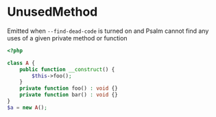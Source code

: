 # UnusedMethod

Emitted when `--find-dead-code` is turned on and Psalm cannot find any uses of a given private method or function

```php
<?php

class A {
    public function __construct() {
        $this->foo();
    }
    private function foo() : void {}
    private function bar() : void {}
}
$a = new A();
```
